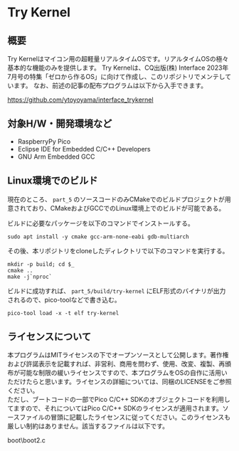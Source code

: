 ﻿# Try Kernel

## 概要

Try Kernelはマイコン用の超軽量リアルタイムOSです。リアルタイムOSの極々基本的な機能のみを提供します。
Try Kernelは、CQ出版(株) Interface 2023年7月号の特集「ゼロから作るOS」に向けて作成し、このリポジトリでメンテしています。
なお、前述の記事の配布プログラムは以下から入手できます。

<https://github.com/ytoyoyama/interface_trykernel>

## 対象H/W・開発環境など

- RaspberryPy Pico
- Eclipse IDE for Embedded C/C++ Developers
- GNU Arm Embedded GCC

## Linux環境でのビルド

現在のところ、 `part_5` のソースコードのみCMakeでのビルドプロジェクトが用意されており、CMakeおよびGCCでのLinux環境上でのビルドが可能である。

ビルドに必要なパッケージを以下のコマンドでインストールする。

```
sudo apt install -y cmake gcc-arm-none-eabi gdb-multiarch
```

その後、本リポジトリをcloneしたディレクトリで以下のコマンドを実行する。

```
mkdir -p build; cd $_
cmake ..
make -j`nproc`
```

ビルドに成功すれば、 `part_5/build/try-kernel` にELF形式のバイナリが出力されるので、pico-toolなどで書き込む。

```
pico-tool load -x -t elf try-kernel
```

## ライセンスについて

本プログラムはMITライセンスの下でオープンソースとして公開します。著作権および許諾表示を記載すれば、非営利、商用を問わず、使用、改変、複製、再頒布が可能な制限の緩いライセンスですので、本プログラムをOSの自作に活用いただけたらと思います。ライセンスの詳細については、同梱のLICENSEをご参照ください。  
ただし、ブートコードの一部でPico C/C++ SDKのオブジェクトコードを利用してますので、それについてはPico C/C++ SDKのライセンスが適用されます。ソースファイルの冒頭に記載したライセンスに従ってください。このライセンスも厳しい制約はありません。該当するファイルは以下です。  

boot\boot2.c  
